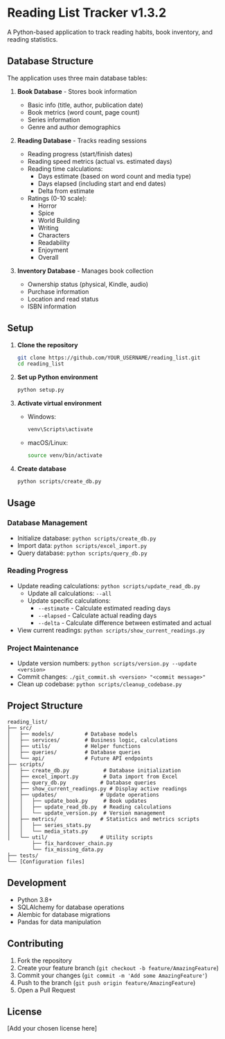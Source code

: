 # Reading List Tracker v1.3.2

A Python-based application to track reading habits, book inventory, and reading statistics.

## Database Structure

The application uses three main database tables:

1. **Book Database** - Stores book information
   - Basic info (title, author, publication date)
   - Book metrics (word count, page count)
   - Series information
   - Genre and author demographics

2. **Reading Database** - Tracks reading sessions
   - Reading progress (start/finish dates)
   - Reading speed metrics (actual vs. estimated days)
   - Reading time calculations:
     - Days estimate (based on word count and media type)
     - Days elapsed (including start and end dates)
     - Delta from estimate
   - Ratings (0-10 scale):
     - Horror
     - Spice
     - World Building
     - Writing
     - Characters
     - Readability
     - Enjoyment
     - Overall

3. **Inventory Database** - Manages book collection
   - Ownership status (physical, Kindle, audio)
   - Purchase information
   - Location and read status
   - ISBN information

## Setup

1. **Clone the repository**
   ```bash
   git clone https://github.com/YOUR_USERNAME/reading_list.git
   cd reading_list
   ```

2. **Set up Python environment**
   ```bash
   python setup.py
   ```

3. **Activate virtual environment**
   - Windows:
     ```bash
     venv\Scripts\activate
     ```
   - macOS/Linux:
     ```bash
     source venv/bin/activate
     ```

4. **Create database**
   ```bash
   python scripts/create_db.py
   ```

## Usage

### Database Management
- Initialize database: `python scripts/create_db.py`
- Import data: `python scripts/excel_import.py`
- Query database: `python scripts/query_db.py`

### Reading Progress
- Update reading calculations: `python scripts/update_read_db.py`
  - Update all calculations: `--all`
  - Update specific calculations:
    - `--estimate` - Calculate estimated reading days
    - `--elapsed` - Calculate actual reading days
    - `--delta` - Calculate difference between estimated and actual
- View current readings: `python scripts/show_current_readings.py`

### Project Maintenance
- Update version numbers: `python scripts/version.py --update <version>`
- Commit changes: `./git_commit.sh <version> "<commit message>"`
- Clean up codebase: `python scripts/cleanup_codebase.py`

## Project Structure

```
reading_list/
├── src/
│   ├── models/          # Database models
│   ├── services/        # Business logic, calculations
│   ├── utils/           # Helper functions
│   ├── queries/         # Database queries
│   └── api/             # Future API endpoints
├── scripts/
│   ├── create_db.py           # Database initialization
│   ├── excel_import.py        # Data import from Excel
│   ├── query_db.py           # Database queries
│   ├── show_current_readings.py # Display active readings
│   ├── updates/              # Update operations
│   │   ├── update_book.py     # Book updates
│   │   ├── update_read_db.py  # Reading calculations
│   │   └── update_version.py  # Version management
│   ├── metrics/              # Statistics and metrics scripts
│   │   ├── series_stats.py
│   │   └── media_stats.py
│   └── util/                 # Utility scripts
        ├── fix_hardcover_chain.py
        └── fix_missing_data.py
├── tests/
└── [Configuration files]
```

## Development

- Python 3.8+
- SQLAlchemy for database operations
- Alembic for database migrations
- Pandas for data manipulation

## Contributing

1. Fork the repository
2. Create your feature branch (`git checkout -b feature/AmazingFeature`)
3. Commit your changes (`git commit -m 'Add some AmazingFeature'`)
4. Push to the branch (`git push origin feature/AmazingFeature`)
5. Open a Pull Request

## License

[Add your chosen license here]
